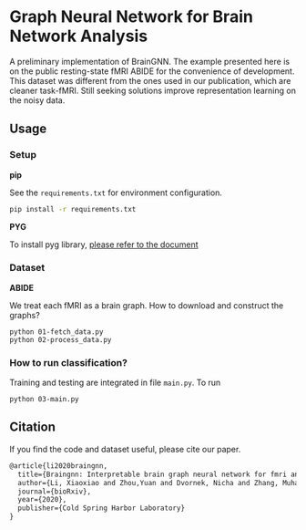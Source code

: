 # Graph Neural Network for Brain Network Analysis
 A preliminary implementation of BrainGNN. The example presented here is on the public resting-state fMRI ABIDE for the convenience of development. This dataset was different from the ones used in our publication, which are cleaner task-fMRI. Still seeking solutions improve representation learning on the noisy data.


## Usage
### Setup
**pip**

See the `requirements.txt` for environment configuration. 
```bash
pip install -r requirements.txt
```
**PYG**

To install pyg library, [please refer to the document](https://pytorch-geometric.readthedocs.io/en/latest/notes/installation.html)

### Dataset 
**ABIDE**

We treat each fMRI as a brain graph. How to download and construct the graphs?
```
python 01-fetch_data.py
python 02-process_data.py
```

### How to run classification?
Training and testing are integrated in file `main.py`. To run
```
python 03-main.py 
```


## Citation
If you find the code and dataset useful, please cite our paper.
```latex
@article{li2020braingnn,
  title={Braingnn: Interpretable brain graph neural network for fmri analysis},
  author={Li, Xiaoxiao and Zhou,Yuan and Dvornek, Nicha and Zhang, Muhan and Gao, Siyuan and Zhuang, Juntang and Scheinost, Dustin and Staib, Lawrence and Ventola, Pamela and Duncan, James},
  journal={bioRxiv},
  year={2020},
  publisher={Cold Spring Harbor Laboratory}
}
```
